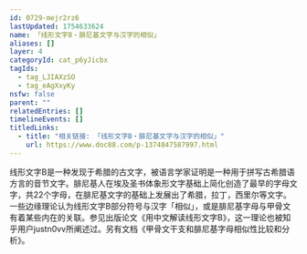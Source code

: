 ```yaml
---
id: 0729-mejr2rz6
lastUpdated: 1754633624
name: 「线形文字B・腓尼基文字与汉字的相似」
aliases: []
layer: 4
categoryId: cat_p6yJicbx
tagIds:
  - tag_LJIAXzSO
  - tag_eAgXxyKy
nsfw: false
parent: ""
relatedEntries: []
timelineEvents: []
titledLinks:
  - title: "相关链接: 「线形文字B・腓尼基文字与汉字的相似」"
    url: https://www.doc88.com/p-1374847587997.html
---
```


线形文字B是一种发现于希腊的古文字，被语言学家证明是一种用于拼写古希腊语方言的音节文字。腓尼基人在埃及圣书体象形文字基础上简化创造了最早的字母文字，共22个字母，在腓尼基文字的基础上发展出了希腊，拉丁，西里尔等文字。一些边缘理论认为线形文字B部分符号与汉字「相似」，或是腓尼基字母与甲骨文有着某些内在的关联。参见出版论文《用中文解读线形文字B》，这一理论也被知乎用户justn0vv所阐述过。另有文档《甲骨文干支和腓尼基字母相似性比较和分析》。
